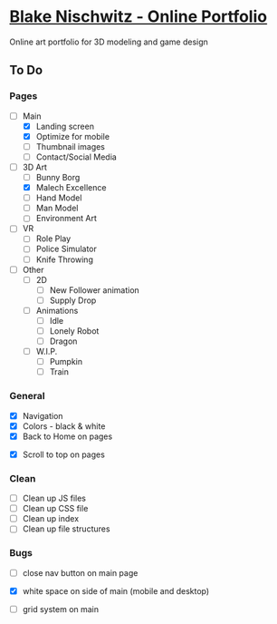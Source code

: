 # [Blake Nischwitz - Online Portfolio](http://blakenischwitz.com/)

Online art portfolio for 3D modeling and game design

## To Do

### Pages
- [ ] Main
    - [x] Landing screen
    - [x] Optimize for mobile
    - [ ] Thumbnail images
    - [ ] Contact/Social Media

- [ ] 3D Art
    - [ ] Bunny Borg
    - [x] Malech Excellence
    - [ ] Hand Model
    - [ ] Man Model
    - [ ] Environment Art
- [ ] VR
    - [ ] Role Play
    - [ ] Police Simulator
    - [ ] Knife Throwing
    <!-- - [ ] Portals -- not yet -->
- [ ] Other
    - [ ] 2D
        - [ ] New Follower animation
        - [ ] Supply Drop
    - [ ] Animations
        - [ ] Idle
        - [ ] Lonely Robot
        - [ ] Dragon
    - [ ] W.I.P.
        - [ ] Pumpkin
        - [ ] Train

### General
- [x] Navigation
- [x] Colors - black & white
- [x] Back to Home on pages
<!-- - [ ] Go to Next Project (?) -->
- [x] Scroll to top on pages

### Clean
- [ ] Clean up JS files
- [ ] Clean up CSS file
- [ ] Clean up index
- [ ] Clean up file structures

### Bugs

- [ ] close nav button on main page
- [x] white space on side of main (mobile and desktop)
- [ ] grid system on main


